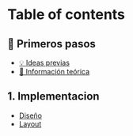 # Table of contents

## 👾 Primeros pasos

* [💡 Ideas previas](README.md)
* [📄 Información teórica](primeros-pasos/informacion-teorica.md)

## 1. Implementacion

* [Diseño](1.-implementacion/diseno.md)
* [Layout](1.-implementacion/layout.md)
